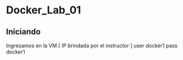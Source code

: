 # Docker_Lab_01

## Iniciando 
Ingresamos en la VM [ IP brindada por el instructor ]
user docker1
pass docker1

#
